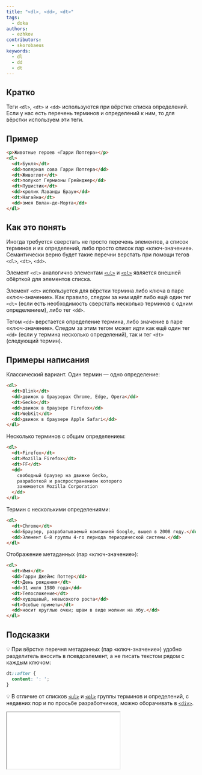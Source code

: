 ```yaml
---
title: "<dl>, <dd>, <dt>"
tags:
  - doka
authors:
  - ezhkov
contributors:
  - skorobaeus
keywords:
  - dl
  - dd
  - dt
---
```


## Кратко

Теги `<dl>`, `<dt>` и `<dd>` используются при вёрстке списка определений. Если у нас есть перечень терминов и определений к ним, то для вёрстки используем эти теги.

## Пример

```html
<p>Животные героев «Гарри Поттера»</p>
<dl>
  <dt>Букля</dt>
  <dd>полярная сова Гарри Поттера</dd>
  <dt>Живоглот</dt>
  <dt>полукот Гермионы Грейнджер</dd>
  <dt>Пушистик</dt>
  <dd>кролик Лаванды Браун</dd>
  <dt>Нагайна</dt>
  <dd>змея Волан-де-Морта</dd>
</dl>
```

## Как это понять

Иногда требуется сверстать не просто перечень элементов, а список терминов и их определений, либо просто список пар «ключ-значение». Семантически верно будет такие перечни верстать при помощи тегов `<dl>`, `<dt>`, `<dd>`.

Элемент `<dl>` аналогично элементам [`<ul>`](/html/ul/) и [`<ol>`](/html/ol/) является внешней обёрткой для элементов списка.

Элемент `<dt>` используется для вёрстки термина либо ключа в паре «ключ-значение». Как правило, следом за ним идёт либо ещё один тег `<dt>` (если есть необходимость сверстать несколько терминов с одним определением), либо тег `<dd>`.

Тегом `<dd>` верстается определение термина, либо значение в паре «ключ-значение». Следом за этим тегом может идти как ещё один тег `<dd>` (если у термина несколько определений), так и тег `<dt>` (следующий термин).

## Примеры написания

Классический вариант. Один термин — одно определение:

```html
<dl>
  <dt>Blink</dt>
  <dd>движок в браузерах Chrome, Edge, Opera</dd>
  <dt>Gecko</dt>
  <dd>движок в браузере Firefox</dd>
  <dt>WebKit</dt>
  <dd>движок в браузере Apple Safari</dd>
</dl>
```

Несколько терминов с общим определением:

```html
<dl>
  <dt>Firefox</dt>
  <dt>Mozilla Firefox</dt>
  <dt>FF</dt>
  <dd>
    свободный браузер на движке Gecko,
    разработкой и распространением которого
    занимается Mozilla Corporation
  </dd>
</dl>
```

Термин с несколькими определениями:

```html
<dl>
  <dt>Chrome</dt>
  <dd>Браузер, разрабатываемый компанией Google, вышел в 2008 году.</dd>
  <dd>Элемент 6-й группы 4-го периода периодической системы.</dd>
</dl>
```

Отображение метаданных (пар «ключ-значение»):

```html
<dl>
  <dt>Имя</dt>
  <dd>Гарри Джеймс Поттер</dd>
  <dt>День рождения</dt>
  <dd>31 июля 1980 года</dd>
  <dt>Телосложение</dt>
  <dd>худощавый, невысокого роста</dd>
  <dt>Особые приметы</dt>
  <dd>носит круглые очки; шрам в виде молнии на лбу.</dd>
</dl>
```

## Подсказки

💡 При вёрстке перечня метаданных (пар «ключ-значение») удобно разделитель вносить в псевдоэлемент, а не писать текстом рядом с каждым ключом:

```css
dt::after {
  content: ': ';
}
```

💡 В отличие от списков [`<ul>`](/html/ul/) и [`<ol>`](/html/ol/) группы терминов и определений, с недавних пор и по просьбе разработчиков, можно оборачивать в [`<div>`](/html/div/).

<iframe title="Пары «ключ-значение»" src="demos/dl-dd-dt.html"></iframe>
